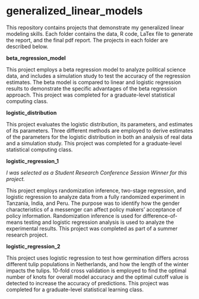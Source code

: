 # generalized_linear_models
This repository contains projects that demonstrate my generalized linear modeling skills. Each folder contains the data, R code, LaTex file to generate the report, and the final pdf report. The projects in each folder are described below.

**beta_regression_model**

This project employs a beta regression model to analyze political science data, and includes a simulation study to test the accuracy of the regression estimates. The beta model is compared to linear and logistic regression results to demonstrate the specific advantages of the beta regression approach. This project was completed for a graduate-level statistical computing class.

**logistic_distribution**

This project evaluates the logistic distribution, its parameters, and estimates of its parameters. Three different methods are employed to derive estimates of the parameters for the logistic distribution in both an analysis of real data and a simulation study. This project was completed for a graduate-level statistical computing class.

**logistic_regression_1**

*I was selected as a Student Research Conference Session Winner for this project.*

This project employs randomization inference, two-stage regression, and logistic regression to analyze data from a fully randomized experiment in Tanzania, India, and Peru. The purpose was to identify how the gender characteristics of a messenger can affect policy makers’ acceptance of policy information. Randomization inference is used for difference-of-means testing and logistic regression analysis is used to analyze the experimental results. This project was completed as part of a summer research project.

**logistic_regression_2**

This project uses logistic regression to test how germination differs across different tulip populations in Netherlands, and how the length of the winter impacts the tulips. 10-fold cross validation is employed to find the optimal number of knots for overall model accuracy and the optimal cutoff value is detected to increase the accuracy of predictions. This project was completed for a graduate-level statistical learning class.
